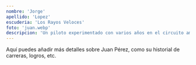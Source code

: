 ```yaml
---
nombre: 'Jorge'
apellido: 'Lopez'
escuderia: 'Los Rayos Veloces'
foto: 'juan.webp'
descripcion: 'Un piloto experimentado con varios años en el circuito amateur. Conocido por su agresiva técnica de frenado.'
---
```


Aquí puedes añadir más detalles sobre Juan Pérez, como su historial de carreras, logros, etc.
